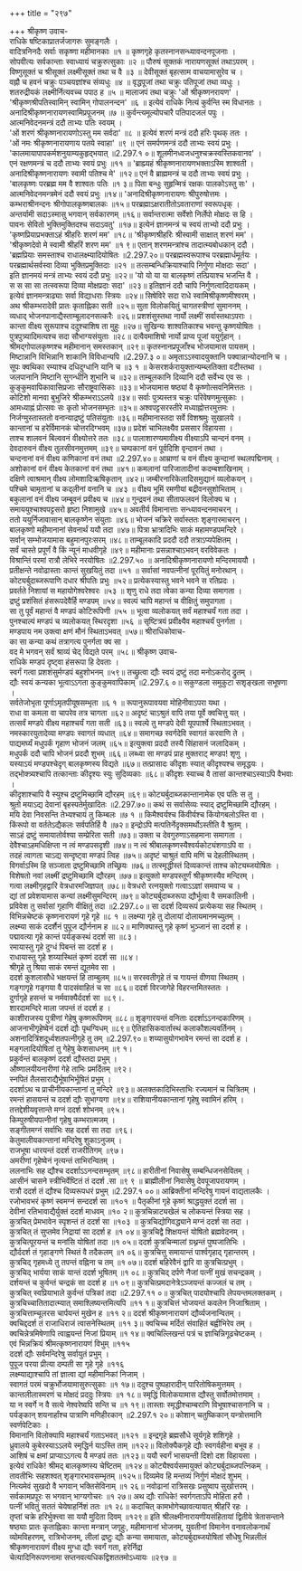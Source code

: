 +++
title = "२९७"

+++
श्रीकृष्ण उवाच-  
राधिके षष्टिकाप्रातर्जजागरुः सुमङ्गलैः ।  
वादित्रनिनदैः सर्वाः सकृष्णा महीमानकाः ॥१ ॥
कृष्णगृहे कृतस्नानसन्ध्यावन्दनपूजनाः ।  
सोपवीत्यः सर्वकान्ताः स्वाध्यायं चक्रुरुत्सुकाः ॥२ ॥
पौरुषं सूक्तकं नारायणसूक्तं तथाऽपरम् ।  
विष्णुसूक्तं च श्रीसूक्तं लक्ष्मीसूक्तं तथा च वै ॥३ ॥
देवीसूक्तं बृहत्साम वाचयामासुरेव च ।  
वह्नौ च हवनं चक्रुः पञ्चयज्ञांश्च संव्यधुः ॥४ ॥
वृद्धपूजां तथा चक्रुः पतिपूजां तथा व्यधुः ।  
शतरुद्रीयकं लक्ष्मीर्नित्यवच्च पपाठ ह ॥५ ॥
मालाजपं तथा चक्रुः 'ओं श्रीकृष्णनरायण' ।  
'श्रीकृष्णश्रीपतिस्वामिन् स्वामिन् गोपालनन्दन' ॥६ ॥
इत्येवं राधिके नित्यं कुर्वन्ति स्म विधानतः ।  
अनादिश्रीकृष्णनारायणस्वामिप्रपूजनम् ॥७ ॥
कुर्वन्त्यमूल्योपचारै पतिपादजलं पपुः ।  
आत्मनिवेदनमन्त्रं ददौ ताभ्यः पतिः स्वयम् ।  
'ओं शरणं श्रीकृष्णनारायणोऽस्तु मम सर्वदा' ॥८ ॥
इत्येवं शरणं मन्त्रं ददौ हरिः पृथक् ततः ।  
'ओं नमः श्रीकृष्णनारायणाय पतये स्वाहा' ॥९ ॥
एनं समर्पणमन्त्रं ददौ ताभ्यः स्वयं प्रभुः ।  
'कालमायापापकर्मशनुयाम्यकुहृद्भयात् ॥2.297.१ ०॥
शूलमीनध्वजधनुश्चक्रस्वस्तिकवानव' ।  
एनं रक्षणमन्त्रं च ददौ ताभ्यः स्वयं प्रभुः ॥११ ॥
'ब्राह्म्यहं श्रीकृष्णनारायणभक्ताऽस्मि शाश्वती ।  
अनादिश्रीकृष्णनारायणः स्वामी पतिश्च मे' ॥१२॥
एनं वै ब्राह्ममन्त्रं च ददौ ताभ्यः स्वयं प्रभुः ।  
'बालकृष्णः परब्रह्म मम वै शाश्वतः पतिः ॥१ ३॥
पिता बन्धुः सुहृन्मित्रं रक्षकः पालकोऽस्तु सः' ।  
आत्मनिवेदनमन्त्रमेनं ददौ स्वयं प्रभुः ॥१४॥
'अनादिश्रीकृष्णनारायणः श्रीपुरुषोत्तमः ।  
कम्भराश्रीनन्दनः श्रीगोपालकृष्णबालकः ॥१५॥
परब्रह्माऽक्षरातीतोऽवताराणां स्वरूपधृक् ।  
अन्तर्यामी सदाऽस्मासु भगवान् सर्वकारणम् ॥१६॥
सर्वान्तरात्मा सर्वेशो निर्लेपो मोक्षदः स हि ।  
पावनः सेवितो भुक्तिमुक्तिदश्च सदाऽवतु' ॥१७॥
इत्येनं ज्ञानमन्त्रं च स्वयं ताभ्यो ददौ प्रभुः ।  
'कृष्णप्रियाप्रभक्ताऽहं श्रीहरिः शरणं मम' ॥१८॥
'श्रीकृष्णश्रीहरिः श्रीस्वामी साक्षात् शरणं मम' ।  
'श्रीकृष्णदेवो मे स्वामी श्रीहरिं शरण मम' ॥१ ९॥
एतान् शरणमन्त्रांश्च तादात्म्यबोधकान् ददौ ।  
'ब्रह्मप्रियाः समस्ताश्च राधालक्ष्म्यादियोषितः ॥2.297.२०॥
परब्रह्मस्वरूपाश्च परब्रह्मार्धमूर्तयः ।  
परब्रह्मार्थसर्वस्वा दिव्या भुक्तिप्रमुक्तिदाः ॥२१ ॥
तत्सम्बन्धिक्रियाश्चापि निर्गुणा मोक्षदाः सदा' ।  
इति ज्ञानमयं मन्त्रं ताभ्यः स्वयं ददौ प्रभुः ॥२२॥
'यो यो या या बालकृष्णं तत्प्रियाश्च भजन्ति वै ।  
स स सा सा तत्स्वरूपा दिव्या मोक्षप्रदाः सदा' ॥२३॥
इतिज्ञानं ददौ चापि निर्गुणत्वादिदायकम् ।  
इत्येवं ज्ञानमन्त्राढ्याः सर्वा विद्याधराः स्त्रियः ॥२४॥
सिषेविरे सदा राधे स्वामिश्रीकृष्णमीश्वरम् ।  
अथ श्रीकम्भरादेवी प्रातः कृताह्निका सती ॥२५॥
सुता विलोकयितुं चागतस्त्रीणां सुमाननम् ।  
व्यधाद् भोजनपानाद्यैस्ताम्बूलादनसत्करैः ॥२६॥
प्रशशंसुस्तथा नार्यो लक्ष्मीं सर्वास्तथाऽपराः ।  
कान्ता वीक्ष्य सुरूपाश्च ददुश्चाशिष ता मुहुः ॥२७॥
सुखिन्यः शाश्वतिकाश्च भवन्तु कृष्णयोषितः ।  
पुत्रपुत्र्यादिमत्यश्च सदा सौभाग्यसंयुताः ॥२८॥
दत्वैवमाशिषो नार्यो प्राप्य पूजां ययुर्गृहान् ।  
श्रीमद्गोपालकृष्णश्च महीमानान् समस्तकान् ॥२९॥
कृतस्नानप्रपूजाँश्च भोजयामास पायसम् ।  
मिष्टान्नानि विभिन्नानि शाकानि विविधान्यपि ॥2.297.३ ०॥
अमृताऽऽस्वादयुक्तानि पक्वान्नान्योदनानि च ।  
सूपः क्वथिका रम्याश्च दधिदुग्धानि यानि च ॥३ १ ॥
केसरशर्करायुक्तान्यम्ब्लतिक्ता वटीस्तथा ।  
जलपानानि मिष्टानि सुगन्धीनि शुभानि च ॥३२॥
ताम्बूलकानि दिव्यानि ददौ सर्वेभ्य एव सः ।  
कुङ्कुमवापिकावासिप्रजाः सौराष्ट्रवासिकाः ॥३३॥
भोजयामास षष्ठ्यां वै कृष्णोत्सवनिमित्ततः ।  
कोटिशो मानवा बुभुजिरे श्रीकम्भराऽऽलये ॥३४॥
सर्वाः पुत्र्यस्तत्र चक्रुः परिवेषणमुत्सुकाः ।  
आमध्याह्नं प्रोत्सवः सः कृतो भोजनसम्भृतः ॥३५॥
अश्वपट्टसरस्तीरे मध्याह्नोत्तरमुत्तमः ।  
निर्जग्मुस्तास्ततो वनान्याद्रष्टुं पतिसंयुताः ॥३६॥
महीमानास्तदा सर्वे विशश्रमुः सुखालये ।  
कान्तानां च हरेर्विमानकं चोत्तरदिग्भवम् ॥३७॥
प्रदेशं चाभिलक्ष्यैव प्रससार विहायसा ।  
ताश्च शालवनं बिल्ववनं वीक्ष्योत्तरे ततः ॥३८॥
पालाशारण्यमावीक्ष्य वीक्ष्याऽपि चान्दनं वनम् ।  
देवदारुवनं वीक्ष्य तुलसीवनमुत्तमम् ॥३९॥
चम्पकानां वनं पूर्वदिशि वृन्दावनं तथा ।  
चन्दनानां वनं वीक्ष्य कणिकानां वनं तथा ॥2.297.४०॥
आम्राणां च वनं वीक्ष्य कुन्दानां स्थलपद्मिनाम् ।  
अशोकानां वनं वीक्ष्य केतकानां वनं तथा ॥४१॥
कमलानां पारिजातादीनां कदम्बशाखिनाम् ।  
दक्षिणे त्वाश्रमान् वीक्ष्य लोमशादिऋषिकृतान् ॥४२॥
जम्बीरनारिकेलादिसमुद्यानं व्यलोकयन् ।  
पश्चिमे चामृतानां च कद्लीनां वनानि च ॥४३ ॥
वीक्ष्य भूमिं रमणीयां बद्रीवनसुशोभिताम् ।  
बकुलानां वनं वीक्ष्य जम्बूवनं प्रवीक्ष्य च ॥४४॥
गुन्द्रवनं तथा सीताफलवनं विलोक्य च ।  
समाययुश्चाश्वपट्टसरो हृष्टा निशामुखे ॥४५॥
अवतीर्य विमानात्ताः सन्ध्यावन्दनमाचरन् ।  
ततो ययुर्निजावासान् बालकृष्णेन संयुताः ॥४६॥
भोजनं चक्रिरे सर्वास्ततः शृङ्गारमाचरन् ।  
बालकृष्णो महीमानानां सेवनार्थं ययौ तदा ॥४७॥
पित्रा भ्रात्रादिभिः साकं महामण्डपमन्दिरे ।  
सर्वान् सम्भोजयामास बहुमानपुरःसरम् ॥४८॥
ताम्बूलकादि प्रददौ ददौ तत्राऽप्यपेक्षितम् ।  
सर्वं चास्ते प्रपूर्णं वै किं न्यूनं माधवीगृहे ॥४९॥
महीमानाः प्रसन्नाश्चाऽभवन् वरविवेकतः ।  
विश्रान्तिं परमां रात्रौ लेभिरे नरयोषितः ॥2.297.५० ॥
अनादिश्रीकृष्णनारायणो मन्दिरमाययौ ।  
प्रतीक्षन्ते नवोढास्ताः कान्तं सुखयितुं तदा ॥५१ ॥
सर्वासां नवपत्नीनां पूरयितुं मनोरथान् ।  
कोट्यर्बुदाब्जरूपाणि दधार श्रीपतिः प्रभुः ॥५२॥
प्रत्येकस्यास्तु भवने भवने स रतिप्रदः ।  
प्रवर्तते निशायां स महायोगेश्वरेश्वरः ॥५३ ॥
शृणु राधे तदा त्वेका कन्या दिव्या समागता ।  
द्रष्टुं प्रशंसितं हंसरूपदेवैर्हि मण्डपम् ॥५४॥
स्वल्पं चापि महान्तं च वीक्षितुं समुपागता ।  
सा तु पूर्वं महान्तं वै मण्डपं कोटिरूपिणी ॥५५ ॥
भूत्वा व्यलोकयत् सर्वं महाश्चर्यं गता तदा ।  
पुनश्चाल्पं मण्डपं च व्यलोकयत् स्थिरदृशा ॥५६ ॥
सृष्टित्रयं प्रवीक्ष्यैव महाश्चर्यं पुनर्गता ।  
मण्डपाय नम उक्त्वा क्षणं मौनं स्थिताऽभवत् ॥५७॥
श्रीराधिकोवाच-  
का सा कन्या कथं तत्रागत्य पुनर्गता क्व सा ।  
वद मे भगवन् सर्वं श्राव्यं चेद् विद्यते परम् ॥५८॥
श्रीकृष्ण उवाच-  
राधिके मण्डपं दृष्ट्वा हंसरूपा हि देवताः ।  
स्वर्गं गत्वा प्रशशंसुर्मण्डपं बहुशोभनम् ॥५९॥
तच्छ्रुत्वा द्यौः स्वयं द्रष्टुं तदा मनोऽकरोद् द्रुतम् ।  
द्यौः स्वयं कन्यका भूत्वाऽऽगता कुङ्कुमवापिकाम् ॥2.297.६ ०॥
सकुण्डला समुकुटा सशृङ्खला सभूषणा ।  
सर्वतेजोभृता पूर्णाऽमृतपीयूषसम्भृता ॥६ १ ॥
रूपानुरूपावयवा मोहिनीवाऽपरा यथा ।  
राधा वा कमला वा चापरेव तत्र चागता ॥६२॥
अदृष्टं चाऽश्रुतं वापि तया पूर्वे क्वचित्तु यत् ।  
तत्सर्वं मण्डपे वीक्ष्य महाश्चर्यं गता सती ॥६३॥
स्वल्पे तु मण्डपे देवी यूपपार्श्वे स्थिताऽभवत् ।  
नमस्कारयुतादेव्या मण्डपः स्वागतं व्यधात् ॥६४॥
समागच्छ स्वर्गदेवि स्वागतं करवाणि ते ।  
पाद्यमर्घ्यं मधुपर्कं गृहाण भोजनं जलम् ॥६५॥
इत्युक्त्वा प्रददौ तस्यै सिंहासनं जलादिकम् ।  
मधुपर्कं ददौ चापि भोजनं प्रददौ शुभम् ॥६६॥
लब्ध्वा सा मण्डपं प्राह मुक्तराट् मण्डप! शृणु ।  
यस्याऽयं मण्डपश्चेदृग् बालकृष्णस्य विद्यते ॥६७॥
तत्प्रासादः कीदृशः स्यात् कीदृश्यश्च समृद्धयः ।  
तद्भोक्त्र्यश्चापि तत्कान्ताः कीदृश्यः स्युः सुदिव्यकाः ॥६८॥
कीदृशः स्याच्च वै तासां कान्तश्चाऽस्याऽपि वैभवाः ।  
कीदृशाश्चापि वै स्युश्च द्रष्टुमिच्छामि द्यौरहम् ॥६९॥
कोट्यर्बुदाब्जकान्तानामेक एव पतिः स तु ।  
श्रुतो मयाऽद्य देवानां बृहस्पतेर्मुखादितः ॥2.297.७०॥
कथं स सर्वासेव्यः स्याद् द्रष्टुमिच्छामि द्यौरहम् ।  
मयि देवा निवसन्ति तेभ्यश्चायं तु किम्बलः ॥७ १ ॥
किमैश्वर्यश्च किंवीर्यश्च किंयोगबलोऽस्ति वा ।  
किंरूपो वा वर्ततेऽद्यैकलः सर्वपतिर्हि वै ॥७२॥
इन्द्रोऽपि मत्पतिर्नेदृक्समर्थोऽस्तीति वै श्रुतम् ।  
साऽहं द्रष्टुं समायातोर्वश्या सम्प्रेरिता सती ॥७३॥
उक्ता च देवगुरुणाऽसहमाना समागता ।  
देवैश्चाऽहमधिक्षिप्ता न त्वं मण्डपसदृशी ॥७४॥
न त्वं श्रीबालकृष्णस्यैश्वर्यकोट्यंशगाऽपि वा ।  
तदहं त्वागता चाऽद्य सन्दृष्ट्वा मण्डपं त्विह ॥७५॥
अदृष्टं चाश्रुतं वापि मणिं च देहलीस्थितम् ।  
विगर्वाऽस्मि हि सञ्जाता द्रष्टुमिच्छामि तच्छ्रियः ॥७६॥
तत्स्मृद्धीस्तं दिव्यकान्तं ताश्च कोट्यब्जयोषितः ।  
विशेषतो नवां लक्ष्मीं द्रष्टुमिच्छामि द्यौरहम् ॥७७॥
इत्युक्तो मण्डपस्तूर्णं श्रीकृष्णस्यैव मन्दिरम् ।  
गत्वा लक्ष्मीगृहद्वारि वेत्रधारमजिज्ञपत् ॥७८॥
वेत्रधरो रत्नयुक्तो गत्वाऽऽज्ञां समवाप्य च ।  
द्यां तां प्रवेशयामास कन्यां लक्ष्मीसुमन्दिरम् ॥७९॥
कोट्यर्बुदाब्जरूपा द्यौर्भूत्वा वै समकालिनी ।  
प्रविवेश तु सर्वासां गृहाणि वीक्षितुं तदा ॥2.297.८०॥
सा ददर्श दिव्यरूपं प्रत्येकया सह स्थितम् ।  
विभिन्नचेष्टकं कृष्णनारायणं गृहे गृहे ॥८ १ ॥
लक्ष्म्या गृहे तु दोलायां दोलायमानमच्युतम् ।  
लक्ष्म्या साकं ददर्शैनं पुपूज द्यौर्ननाम ह ॥८२॥
माणिक्यास्तु गृहे कृष्णं भुञ्जानं सा ददर्श ह ।  
पद्मावत्या गृहे कान्तं पर्यङ्कस्थं ददर्श सा ॥८३।  
रमायास्तु गृहे दुग्धं पिबन्तं सा ददर्श ह ।  
राधायास्तु गृहे शय्यास्थितं कृष्णं ददर्श सा ॥८४।  
श्रीगृहे तु श्रिया साकं रमन्तं द्यूतमेव सा ।  
ददर्श कुशलासौधे भक्षयन्तं हि ताम्बुलम् ॥८५॥
सरस्वतीगृहे तं च गायन्तं वीणया स्थितम् ।  
गङ्गागृहे गङ्गया वै पादसंवाहितं च सा ॥८६॥
ददर्श विरजागेहे विहरन्तमितस्ततः ।  
दुर्गागृहे हसन्तं च नर्मवाक्यैर्ददर्श सा ॥८९।.  
शारदामन्दिरे माला जपन्तं तं ददर्श ह ।  
काशीराजस्य पुत्रीणां गेहेषु कृष्णरूपिणम् ॥८८॥
शृङ्गारयन्तं वनिताः ददर्शाऽऽनन्दकारिणम् ।  
आजनाभीगृहेष्वेनं ददर्श द्यौः पृथग्विधम् ॥८९॥
ऐतिहासिकवार्तास्थं कलाकौशल्यवर्तिनम् ।  
अशनादित्रिंशदूर्ध्वशतपत्नीगृहे तु तम् ॥2.297.९०॥
शय्यासुयोगभावेन रमन्तं सा ददर्श ह ।  
मङ्गलादियोषितां तु गेहेषु केशसाधनम् ॥९ १।  
प्रकुर्वन्तं बालकृष्णं ददर्श द्यौस्तदा प्रभुम् ।  
औष्णालयीयनारीणां गेहे ताभिः प्रमर्दितम् ॥९२।  
स्नपितं तैलसाराद्यैर्भूषाभिर्भूषितं प्रभुम् ।  
ददर्शाऽथ च प्राचीनीयकान्तानां तु मन्दिरे ॥९३॥
अलक्तकादिभिस्ताभिः रज्यमानं च चित्रितम् ।  
रमन्तं हासयन्तं च ददर्श द्यौः सुभाग्यगा ॥९४॥
राशियानीयकान्तानां गृहेषु स्वामिनं हरिम् ।  
तत्तद्देशीयवृत्तान्ते मग्नं ददर्श शोभनम् ॥९५।  
किम्पुरुषीयपत्नीनां गृहेषु कम्भरात्मजम् ।  
सङ्गीतमग्नं सर्वाभिः सह ददर्श सा तदा ॥९६।  
केतुमालीयकान्तानां मन्दिरेषु शुकाऽनुजम् ।  
राजभूषा धारयन्तं ददर्श राजरीतिगम् ॥९७।  
अमरीणां गृहेष्वेनं नृत्यन्तं ताभिरन्वितम् ।  
ललनाभिः सह द्यौश्च ददर्शाऽऽनन्दसम्भृतम् ॥९८॥
हारीतीनां निवासेषु सम्बन्धिजनसेवितम् ।  
आसीनं चासने स्त्रीभिर्वेष्टितं तं ददर्श .सा ॥९ ९ ॥
ब्राह्मीलीनां निवासेषु देवपूजापरायणम् ।  
रात्रौ ददर्श तं द्यौश्च दिव्यरूपधरं प्रभुम् ॥2.297.१ ००॥
आब्रिक्तीनां मन्दिरेषु गायनं वाद्यतालकैः ।  
रजोभावभरं कृष्णं स्वमग्नं सन्ददर्श सा ॥१०१ ॥
पैतृकीनां गृहे कृष्णं श्राद्धयुक्तं ददर्श सा ।  
देवीनां रतिभावाद्यैर्युक्तं ददर्श माधवम् ॥१० २॥
कुत्रचिन्नाट्यखेलं च लोकयन्तं स्त्रिया सह ।  
कुत्रचित् प्रेमभावेन स्पृशन्तं तं ददर्श सा ॥१०३ ॥
कुत्रचिद्योगिवद्ध्याने मग्नं ददर्श सा तदा ।  
कुत्रचित् तं सुप्तमेव निद्रायां सा ददर्श ह ॥१ ०४॥
कुत्रचिद्वै शिक्षयन्तं योषितो ब्रह्मवेदनम् ।  
कुत्रचित्पूरयन्तं च मनांसि योषितां तदा ॥१ ०५॥
ददर्श कुत्रचिन्मालां ग्रथ्नन्तं पुष्पजातिभिः ।  
द्यौर्ददर्श तं गृहाङ्गणे स्थितं वै तदैकलम् ॥१ ०६॥
कुत्रचित्तु समायान्तं पार्श्वगृहाद् गृहान्तरम् ।  
कुत्रचिद् गृहमध्ये तु तपन्तं वह्निना च तम् ॥१ ०७॥
ददर्श बहिरेवैनं द्वारि वा कुत्रचित्प्रभुम् ।  
कुत्रचिद् भार्यया साकं यान्तं ददर्श भूषितम् ॥१ ०८॥
कुत्रचिद् दर्पणे नैजां पत्नीं मुखं सचन्द्रकम् ।  
दर्शयन्तं च कुर्वन्तं चन्द्रकं सा ददर्श ह ॥१ ०९॥
कुत्रचित्प्रमदानेत्रेऽञ्जयन्तं कज्जलं च तम् ।  
कुत्रचित् स्वप्रियाभाले कुर्वन्तं पत्रिकां तदा ॥2.297.११ ०॥
कुत्रचित् पादयोश्चापि लेपयन्तमलक्तकम् ।  
कुत्रचिच्चातितादात्म्यात् समाश्लिष्यन्तमित्यपि ॥११ १॥
कुत्रचित्तं भोजयन्तं कवलेन निजाश्रिताम् ।  
कुत्रचित्ताम्चूलरस चार्पयन्तं मुखेन ह ॥११ २॥
ददर्श श्रीकृष्णनारायणं द्यौर्व्यजनान्वितम् ।  
क्वचिद्ददर्श तं राजाधिराजं त्वासनेस्थितम् ॥११ ३॥
क्वचिच्च मर्दितं संवाहितं बह्वीभिरेव तम् ।  
क्वचिन्नेत्रमिषेणापि त्वाह्वयन्तं निजां प्रियाम् ॥१ १४॥
क्वचिल्लिखन्तं पत्रं च ज्ञाचिन्निगूढचेष्टकम् ।  
एवं भिन्नक्रियं श्रीमत्कृष्णनारायणं विभुम् ॥११५  
ददर्श द्यौः सर्वमन्दिरेषु सर्वायुतं प्रभुम् ।  
पुपूज परया प्रीत्या दम्पती सा गृहे गृहे ॥११६  
लक्ष्म्याद्याश्चापि तां ज्ञात्वा द्यां महीमानिकां निजाम् ।  
स्वागतं परमं चक्रुर्भोजयामासुरुत्सुकाः ॥१ १७॥
ददुश्च पुष्पहारादीन् पारितोषिकमुत्तमम् ।  
कान्तलीलास्मरणं च मोक्षदं प्रददुः स्त्रियः ॥१ १८॥
स्मृद्धिं विलोकयामास द्यौस्तु सर्वोतमोत्तमाम् ।  
या न स्वर्गे न वै सत्ये नेश्वरेष्वपि सन्ति च ॥१ १९॥
तास्ताः स्मृद्धीश्चाम्बराणि विभूषाश्चासनानि च ।  
पर्यङ्कान् शयनार्हांश्च पात्राणि मणिहीरकान् ॥2.297.१ २०॥
कोशान् चतुष्किकान् यन्त्रोत्तमानि स्वर्णपेटिकाः ।  
विमानानि विलोक्यापि महाश्चर्यं गताऽभवत् ॥१२१ ॥
इन्द्रगृहे ब्रह्मसौधे सूर्यगृहे शशिगृहे ।  
ध्रुवालये कुबेरस्याऽऽलये स्मृद्धिर्न याऽस्ति ताम् ॥१२२॥
विलोक्यैकगृहे द्यौः स्वगर्वहीना बभूव ह ।  
आशिषं च क्षमां प्राप्याऽऽगत्य वै मण्डपं ततः ॥१२३॥
ययौ स्वर्गं भासयन्ती दिशो दश विहायसा ।  
इत्येवं राधिके! श्रीमद् बालकृष्णस्य चेष्टितम् ॥१२४॥
कोट्यैश्वर्यसमायुक्तं कोट्यर्बुदाब्जपत्निकम् ।  
तावतीभिः सहशश्वत् शृङ्गारभावसम्भृतम् ॥१२५॥
दिव्यमेव हि मन्तव्यं निर्गुणं मोक्षदं शुभम् ।  
नित्यमेवं सुखदो वै भगवान् भक्तिसेविनाम् ॥१ २६॥
नवोढानां रात्रिसखः प्रसुष्वाप सुखोत्तरम् ।  
सर्वकामप्रपूरः स भगवान् भाग्यगोचरः ॥१ २७॥
अथ द्यौः राधिके! स्वर्गगताऽपि मोहिता हरौ ।  
पत्नीं भवितुं सततं चेयेषाहर्निशं ततः ॥१ २८॥
कदाचित् कामभोगेच्छावत्यायात् श्रीहरिं रहः ।  
तृप्तां चक्रे हरिर्भुक्त्त्वा सा ययौ मुदिता दिवम् ॥१२९॥
इति श्रीलक्ष्मीनारायणीयसंहितायां द्वितीये त्रेतासन्ताने षष्ठ्याः प्रातः कृताह्निकाः कान्ता मन्त्रान् जगृहुः, महीमानानां भोजनम्, युवतीनां विमानेन वनावलोकनार्थं व्योमविहरणम्, रात्रिभोजनम्, लीलां द्रष्टुः द्यौः कन्या समायाता, कोट्यर्बुदाब्जयोषितां सौधेषु भिन्नलीलं श्रीकृष्णनारायणं वीक्ष्य मुग्धा द्यौः स्वर्गं गता, हरेर्निद्रा  
चेत्यादिनिरूपणनामा सप्तनवत्यधिकद्विशततमोऽध्यायः ॥२९७ ॥
    

